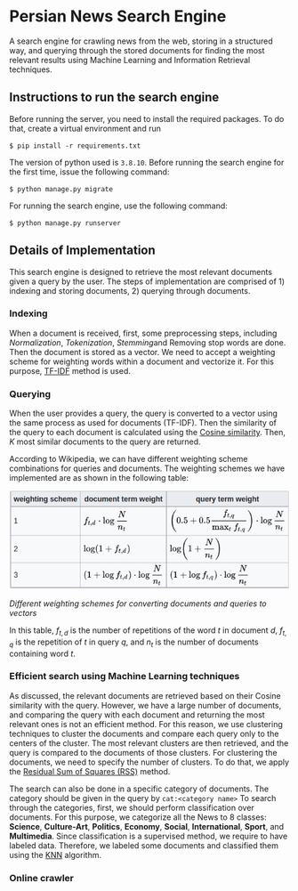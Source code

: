 # Persian News Search Engine
A search engine for crawling news from the web, storing in a structured way, and querying through the stored
documents for finding the most relevant results using Machine Learning and Information Retrieval techniques.

## Instructions to run the search engine
Before running the server, you need to install the required packages. To do that, create a virtual 
environment and run 
```
$ pip install -r requirements.txt
```
The version of python used is `3.8.10`. Before running the search engine for the first time, issue
the following command:
```
$ python manage.py migrate
```
For running the search engine, use the following command:
```
$ python manage.py runserver
```

## Details of Implementation
This search engine is designed to retrieve the most relevant documents given a query by the user. The 
steps of implementation are comprised of 1) indexing and storing documents, 2) querying through documents.

### Indexing 
When a document is received, first, some preprocessing steps, including *Normalization*, *Tokenization*,
*Stemming*and Removing stop words are done. Then the document is stored as a vector. We need to accept a weighting scheme for weighting words within a document and vectorize it. For this purpose, 
[TF-IDF](https://en.wikipedia.org/wiki/Tf%E2%80%93idf) method is used. 

### Querying
When the user provides a query, the query is converted to a vector using the same process as used
for documents (TF-IDF). Then the similarity of the query to each document is calculated using the 
[Cosine similarity](https://en.wikipedia.org/wiki/Cosine_similarity). Then, *K* most similar documents to the query
are returned.

According to Wikipedia, we can have different weighting scheme combinations for queries and documents. 
The weighting schemes we have implemented are as shown in the following table:

![](./Images/tf-idf-weighting.png)

*Different weighting schemes for converting documents and queries to vectors*

In this table, $f_{t, d}$ is the number of repetitions of the word $t$ in document $d$, $f_{t, q}$ is the repetition of 
$t$ in query $q$, and $n_t$ is the number of documents containing word $t$.

### Efficient search using Machine Learning techniques
As discussed, the relevant documents are retrieved based on their Cosine similarity with the query. However, we have a 
large number of documents, and comparing the query with each document and returning the most relevant ones is not an efficient 
method. For this reason, we use clustering techniques to cluster the documents and compare each query only to the centers
of the cluster. The most relevant clusters are then retrieved, and the query is compared to the documents of those clusters.
For clustering the documents, we need to specify the number of clusters. To do that, we apply the 
[Residual Sum of Squares (RSS)](https://en.wikipedia.org/wiki/Residual_sum_of_squares) method.

The search can also be done in a specific category of documents. The category should be given in the query by `cat:<category name>`
To search through the categories, first, we should perform classification over documents. For this purpose, we categorize all
the News to 8 classes: **Science**, **Culture-Art**, **Politics**, **Economy**, **Social**, **International**, **Sport**, and **Multimedia**.
Since classification is a supervised method, we require to have labeled data. Therefore, we labeled some documents
and classified them using the [KNN](https://en.wikipedia.org/wiki/K-nearest_neighbors_algorithm) algorithm.

###  Online crawler
